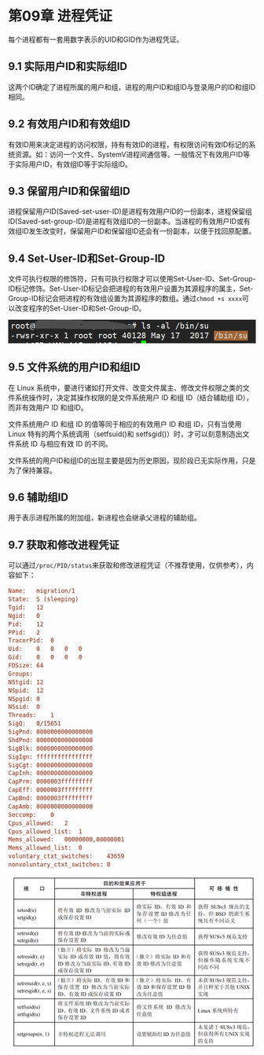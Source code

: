 # 第09章 进程凭证

每个进程都有一套用数字表示的UID和GID作为进程凭证。

## 9.1 实际用户ID和实际组ID

这两个ID确定了进程所属的用户和组，进程的用户ID和组ID与登录用户的ID和组ID相同。

## 9.2 有效用户ID和有效组ID

有效ID用来决定进程的访问权限，持有有效ID的进程，有权限访问有效ID标记的系统资源。如：访问一个文件、SystemV进程间通信等。一般情况下有效用户ID等于实际用户ID，有效组ID等于实际组ID。

## 9.3 保留用户ID和保留组ID

进程保留用户ID(Saved-set-user-ID)是进程有效用户ID的一份副本，进程保留组ID(Saved-set-group-ID)是进程有效组ID的一份副本。当进程的有效用户ID或有效组ID发生改变时，保留用户ID和保留组ID还会有一份副本，以便于找回原配置。

## 9.4 Set-User-ID和Set-Group-ID

文件可执行权限的修饰符，只有可执行权限才可以使用Set-User-ID、Set-Group-ID标记修饰。Set-User-ID标记会把进程的有效用户设置为其源程序的属主，Set-Group-ID标记会把进程的有效组设置为其源程序的数组。通过```chmod +s xxxx```可以改变程序的Set-User-ID和Set-Group-ID。

![SID](SID.png)

## 9.5 文件系统的用户ID和组ID

在 Linux 系统中，要进行诸如打开文件、改变文件属主、修改文件权限之类的文件系统操作时，决定其操作权限的是文件系统用户 ID 和组 ID（结合辅助组 ID），而非有效用户 ID 和组ID。

文件系统用户 ID 和组 ID 的值等同于相应的有效用户 ID 和组 ID，只有当使用 Linux 特有的两个系统调用（setfsuid()和 setfsgid()）时，才可以刻意制造出文件系统 ID 与相应有效 ID 的不同。

文件系统的用户ID和组ID的出现主要是因为历史原因，现阶段已无实际作用，只是为了保持兼容。

## 9.6 辅助组ID

用于表示进程所属的附加组，新进程也会继承父进程的辅助组。

## 9.7 获取和修改进程凭证

可以通过```/proc/PID/status```来获取和修改进程凭证（不推荐使用，仅供参考），内容如下：

```ini
Name:	migration/1
State:	S (sleeping)
Tgid:	12
Ngid:	0
Pid:	12
PPid:	2
TracerPid:	0
Uid:	0	0	0	0
Gid:	0	0	0	0
FDSize:	64
Groups:	
NStgid:	12
NSpid:	12
NSpgid:	0
NSsid:	0
Threads:	1
SigQ:	0/15651
SigPnd:	0000000000000000
ShdPnd:	0000000000000000
SigBlk:	0000000000000000
SigIgn:	ffffffffffffffff
SigCgt:	0000000000000000
CapInh:	0000000000000000
CapPrm:	0000003fffffffff
CapEff:	0000003fffffffff
CapBnd:	0000003fffffffff
CapAmb:	0000000000000000
Seccomp:	0
Cpus_allowed:	2
Cpus_allowed_list:	1
Mems_allowed:	00000000,00000001
Mems_allowed_list:	0
voluntary_ctxt_switches:	43659
nonvoluntary_ctxt_switches:	0
```

![进程凭证](进程凭证.png)

